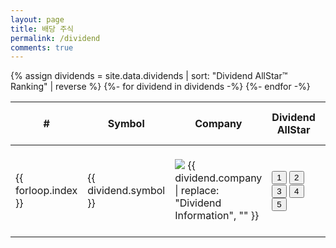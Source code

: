 ```yaml
---
layout: page
title: 배당 주식
permalink: /dividend
comments: true
---
```

<div class="table-responsive-sm dividend">
  <table class="table">
    <tr>
      <th scope="col" class="align-middle">#</th>
      <th scope="col" class="align-middle">Symbol</th>
      <th scope="col" class="align-middle">Company</th>
      <th scope="col" class="align-middle">Dividend AllStar</th>
      <th scope="col" class="align-middle">Dividend Rate</th>
      <th scope="col" class="align-middle">Trailing 12 Month Dividend Yield</th>
      <th scope="col" class="align-middle">Dividend Yield 5 Year Average</th>
      <th scope="col" class="align-middle">Dividend Payout Ratio</th>
      <th scope="col" class="align-middle">Dividend Payout Ratio 5 yr Average</th>
      <th scope="col" class="align-middle">Consecutive Dividend Increases</th>
    </tr>
  <tbody>
{% assign dividends = site.data.dividends | sort: "Dividend AllStar™ Ranking" | reverse %}
{%- for dividend in dividends -%}  
    <tr>
      <td class="align-middle">{{ forloop.index }}</td>
      <td class="align-middle">{{ dividend.symbol }}</td>
      <td class="align-middle"><img src="{{ site.resources.cdn }}/symbol/svg/{{ dividend.symbol }}.svg" class="img-responsive center-block logo" onerror="this.src='{{ site.resources.cdn }}/symbol/png/{{ dividend.symbol }}.png'"/> {{ dividend.company | replace: "Dividend Information", "" }}</td>
      <td class="align-middle">
        <div class="rating-holder">
            <div class="c-rating c-rating--regular" data-rating-value="{{ dividend["Dividend AllStar™ Ranking"] }}">
              <button>1</button>
              <button>2</button>
              <button>3</button>
              <button>4</button>
              <button>5</button>
          </div>
      </div>
    </td>
    <td class="align-middle">{{ dividend["Dividend Rate"] }}</td>
    <td class="align-middle">{{ dividend["Trailing 12 Month Dividend Yield"] | replace: "Currency Mismatch", "-" }}</td>
    <td class="align-middle">{{ dividend["Dividend Yield 5 Year Average"] | replace: "Currency Mismatch", "-" }}</td>
    <td class="align-middle">{{ dividend["Dividend Payout Ratio"] | replace: "Currency Mismatch", "-" }}</td>
    <td class="align-middle">{{ dividend["Dividend Payout Ratio 5 yr Average"] | replace: "Currency Mismatch", "-" }}</td>
    <td class="align-middle">{{ dividend["Consecutive Dividend Increases"] }}</td> 
  </tr>
{%- endfor -%}
  </tbody>
  </table>
</div>